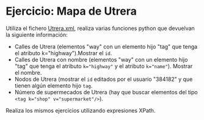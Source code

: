 # Ejercicio: Mapa de Utrera

Utiliza el fichero [Utrera.xml](https://github.com/josedom24/lmgs_doc/raw/master/unidades/u6/doc/utrera.xml.zip), realiza varias funciones python que devuelvan la siguiente información:

* Calles de Utrera (elementos "way" con un elemento hijo "tag" que tenga el atributo k="highway").Mostrar el `id`.
* Calles de Utrera con nombre (elementos "way" con un elemento hijo "tag" que tenga el atributo `k="highway"` y el atributo `k="name"`). Mostrar el nombre.
* Nodos de Utrera (mostrar el `id` editados por el usuario "384182" y que tienen algún elemento hijo `tag`.
* Número de supermecados de Utrera (hay que buscar elementos del tipo `<tag k="shop" v="supermarket"/>`).


Realiza los mismos ejercicios utilizando expresiones XPath.